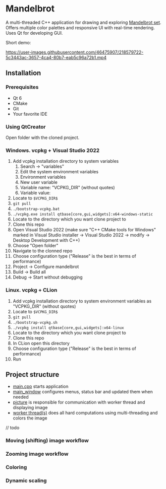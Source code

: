 # Mandelbrot

A multi-threaded C++ application for drawing and exploring [Mandelbrot set](https://en.m.wikipedia.org/wiki/Mandelbrot_set). Offers multiple color palettes and responsive UI with real-time rendering. Uses Qt for developing GUI.

Short demo:

https://user-images.githubusercontent.com/46475907/218579722-5c3443ac-3657-4ca4-80b7-eab5c96a72b1.mp4

## Installation

### Prerequisites
* Qt 6
* CMake
* Git
* Your favorite IDE

### Using QtCreator
Open folder with the cloned project.

### Windows. vcpkg + Visual Studio 2022
1. Add vcpkg installation directory to system variables
    1. Search -> "variables"
    2. Edit the system environment variables
    3. Environment variables
    4. New user variable
    5. Variable name: "VCPKG_DIR" (without quotes)
    5. Variable value: <path to vcpkg installation directory>
2. Locate to `$VCPKG_DIR$`
3. `git pull`
4. `./bootstrap-vcpkg.bat`
5. `./vcpkg.exe install qtbase[core,gui,widgets]:x64-windows-static`
6. Locate to the directory which you want clone project to
7. Clone this repo
8. Open Visual Studio 2022 (make sure "C++ CMake tools for Windows" marked in Visual Studio installer -> Visual Studio 2022 -> modify -> Desktop Development with C++)
9. Choose "Open folder"
10. Navigate to the clonned repo
11. Choose configuration type ("Release" is the best in terms of performance)
12. Project -> Configure mandelbrot
13. Build -> Build all
14. Debug -> Start without debugging

### Linux. vcpkg + CLion
1. Add vcpkg installation directory to system environment variables as "VCPKG_DIR" (without quotes)
2. Locate to `$VCPKG_DIR$`
3. `git pull`
4. `./bootstrap-vcpkg.sh`
5. `./vcpkg install qtbase[core,gui,widgets]:x64-linux`
6. Locate to the directory which you want clone project to
7. Clone this repo
8. In CLion open this directory
9. Choose configuration type ("Release" is the best in terms of performance)
10. Run

## Project structure

* [main.cpp](./main.cpp) starts application
* [main_window](./main_window.cpp) configures menus, status bar and updated them when needed
* [picture](./picture.cpp) is responsible for communication with worker thread and displaying image
* [worker thread(s)](./workers.cpp) does all hard computations using multi-threading and colors the image

// todo
### Moving (shifting) image workflow
### Zooming image workflow
### Coloring
### Dynamic scaling

